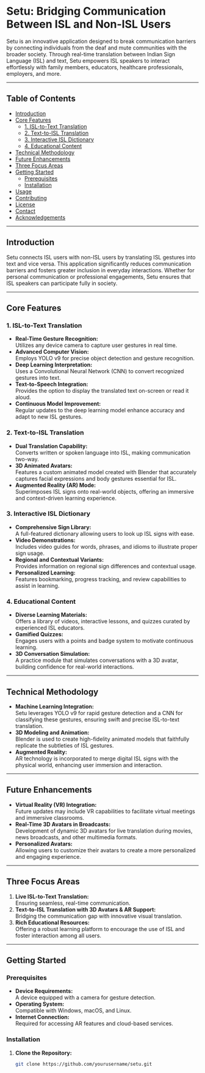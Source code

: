 # Setu: Bridging Communication Between ISL and Non-ISL Users

Setu is an innovative application designed to break communication barriers by connecting individuals from the deaf and mute communities with the broader society. Through real-time translation between Indian Sign Language (ISL) and text, Setu empowers ISL speakers to interact effortlessly with family members, educators, healthcare professionals, employers, and more.

---

## Table of Contents

- [Introduction](#introduction)
- [Core Features](#core-features)
  - [1. ISL-to-Text Translation](#1-isl-to-text-translation)
  - [2. Text-to-ISL Translation](#2-text-to-isl-translation)
  - [3. Interactive ISL Dictionary](#3-interactive-isl-dictionary)
  - [4. Educational Content](#4-educational-content)
- [Technical Methodology](#technical-methodology)
- [Future Enhancements](#future-enhancements)
- [Three Focus Areas](#three-focus-areas)
- [Getting Started](#getting-started)
  - [Prerequisites](#prerequisites)
  - [Installation](#installation)
- [Usage](#usage)
- [Contributing](#contributing)
- [License](#license)
- [Contact](#contact)
- [Acknowledgements](#acknowledgements)

---

## Introduction

Setu connects ISL users with non-ISL users by translating ISL gestures into text and vice versa. This application significantly reduces communication barriers and fosters greater inclusion in everyday interactions. Whether for personal communication or professional engagements, Setu ensures that ISL speakers can participate fully in society.

---

## Core Features

### 1. ISL-to-Text Translation

- **Real-Time Gesture Recognition:**  
  Utilizes any device camera to capture user gestures in real time.
- **Advanced Computer Vision:**  
  Employs YOLO v9 for precise object detection and gesture recognition.
- **Deep Learning Interpretation:**  
  Uses a Convolutional Neural Network (CNN) to convert recognized gestures into text.
- **Text-to-Speech Integration:**  
  Provides the option to display the translated text on-screen or read it aloud.
- **Continuous Model Improvement:**  
  Regular updates to the deep learning model enhance accuracy and adapt to new ISL gestures.

### 2. Text-to-ISL Translation

- **Dual Translation Capability:**  
  Converts written or spoken language into ISL, making communication two-way.
- **3D Animated Avatars:**  
  Features a custom animated model created with Blender that accurately captures facial expressions and body gestures essential for ISL.
- **Augmented Reality (AR) Mode:**  
  Superimposes ISL signs onto real-world objects, offering an immersive and context-driven learning experience.

### 3. Interactive ISL Dictionary

- **Comprehensive Sign Library:**  
  A full-featured dictionary allowing users to look up ISL signs with ease.
- **Video Demonstrations:**  
  Includes video guides for words, phrases, and idioms to illustrate proper sign usage.
- **Regional and Contextual Variants:**  
  Provides information on regional sign differences and contextual usage.
- **Personalized Learning:**  
  Features bookmarking, progress tracking, and review capabilities to assist in learning.

### 4. Educational Content

- **Diverse Learning Materials:**  
  Offers a library of videos, interactive lessons, and quizzes curated by experienced ISL educators.
- **Gamified Quizzes:**  
  Engages users with a points and badge system to motivate continuous learning.
- **3D Conversation Simulation:**  
  A practice module that simulates conversations with a 3D avatar, building confidence for real-world interactions.

---

## Technical Methodology

- **Machine Learning Integration:**  
  Setu leverages YOLO v9 for rapid gesture detection and a CNN for classifying these gestures, ensuring swift and precise ISL-to-text translation.
- **3D Modeling and Animation:**  
  Blender is used to create high-fidelity animated models that faithfully replicate the subtleties of ISL gestures.
- **Augmented Reality:**  
  AR technology is incorporated to merge digital ISL signs with the physical world, enhancing user immersion and interaction.

---

## Future Enhancements

- **Virtual Reality (VR) Integration:**  
  Future updates may include VR capabilities to facilitate virtual meetings and immersive classrooms.
- **Real-Time 3D Avatars in Broadcasts:**  
  Development of dynamic 3D avatars for live translation during movies, news broadcasts, and other multimedia formats.
- **Personalized Avatars:**  
  Allowing users to customize their avatars to create a more personalized and engaging experience.

---

## Three Focus Areas

1. **Live ISL-to-Text Translation:**  
   Ensuring seamless, real-time communication.
2. **Text-to-ISL Translation with 3D Avatars & AR Support:**  
   Bridging the communication gap with innovative visual translation.
3. **Rich Educational Resources:**  
   Offering a robust learning platform to encourage the use of ISL and foster interaction among all users.

---

## Getting Started

### Prerequisites

- **Device Requirements:**  
  A device equipped with a camera for gesture detection.
- **Operating System:**  
  Compatible with Windows, macOS, and Linux.
- **Internet Connection:**  
  Required for accessing AR features and cloud-based services.

### Installation

1. **Clone the Repository:**

   ```bash
   git clone https://github.com/yourusername/setu.git
